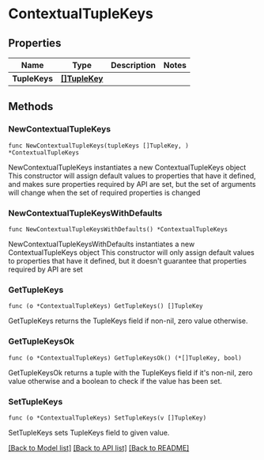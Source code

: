 # ContextualTupleKeys

## Properties

Name | Type | Description | Notes
------------ | ------------- | ------------- | -------------
**TupleKeys** | [**[]TupleKey**](TupleKey.md) |  | 

## Methods

### NewContextualTupleKeys

`func NewContextualTupleKeys(tupleKeys []TupleKey, ) *ContextualTupleKeys`

NewContextualTupleKeys instantiates a new ContextualTupleKeys object
This constructor will assign default values to properties that have it defined,
and makes sure properties required by API are set, but the set of arguments
will change when the set of required properties is changed

### NewContextualTupleKeysWithDefaults

`func NewContextualTupleKeysWithDefaults() *ContextualTupleKeys`

NewContextualTupleKeysWithDefaults instantiates a new ContextualTupleKeys object
This constructor will only assign default values to properties that have it defined,
but it doesn't guarantee that properties required by API are set

### GetTupleKeys

`func (o *ContextualTupleKeys) GetTupleKeys() []TupleKey`

GetTupleKeys returns the TupleKeys field if non-nil, zero value otherwise.

### GetTupleKeysOk

`func (o *ContextualTupleKeys) GetTupleKeysOk() (*[]TupleKey, bool)`

GetTupleKeysOk returns a tuple with the TupleKeys field if it's non-nil, zero value otherwise
and a boolean to check if the value has been set.

### SetTupleKeys

`func (o *ContextualTupleKeys) SetTupleKeys(v []TupleKey)`

SetTupleKeys sets TupleKeys field to given value.



[[Back to Model list]](../README.md#documentation-for-models) [[Back to API list]](../README.md#documentation-for-api-endpoints) [[Back to README]](../README.md)


